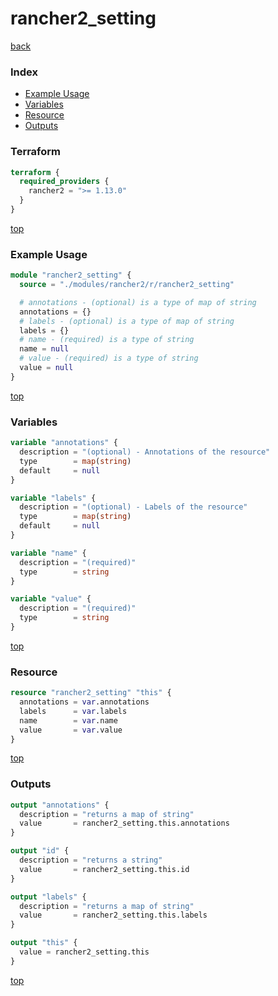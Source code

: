 # rancher2_setting

[back](../rancher2.md)

### Index

- [Example Usage](#example-usage)
- [Variables](#variables)
- [Resource](#resource)
- [Outputs](#outputs)

### Terraform

```terraform
terraform {
  required_providers {
    rancher2 = ">= 1.13.0"
  }
}
```

[top](#index)

### Example Usage

```terraform
module "rancher2_setting" {
  source = "./modules/rancher2/r/rancher2_setting"

  # annotations - (optional) is a type of map of string
  annotations = {}
  # labels - (optional) is a type of map of string
  labels = {}
  # name - (required) is a type of string
  name = null
  # value - (required) is a type of string
  value = null
}
```

[top](#index)

### Variables

```terraform
variable "annotations" {
  description = "(optional) - Annotations of the resource"
  type        = map(string)
  default     = null
}

variable "labels" {
  description = "(optional) - Labels of the resource"
  type        = map(string)
  default     = null
}

variable "name" {
  description = "(required)"
  type        = string
}

variable "value" {
  description = "(required)"
  type        = string
}
```

[top](#index)

### Resource

```terraform
resource "rancher2_setting" "this" {
  annotations = var.annotations
  labels      = var.labels
  name        = var.name
  value       = var.value
}
```

[top](#index)

### Outputs

```terraform
output "annotations" {
  description = "returns a map of string"
  value       = rancher2_setting.this.annotations
}

output "id" {
  description = "returns a string"
  value       = rancher2_setting.this.id
}

output "labels" {
  description = "returns a map of string"
  value       = rancher2_setting.this.labels
}

output "this" {
  value = rancher2_setting.this
}
```

[top](#index)